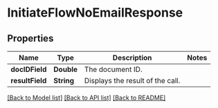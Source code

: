 # InitiateFlowNoEmailResponse

## Properties
Name | Type | Description | Notes
------------ | ------------- | ------------- | -------------
**docIDField** | **Double** | The document ID. | 
**resultField** | **String** | Displays the result of the call. | 

[[Back to Model list]](../README.md#documentation-for-models) [[Back to API list]](../README.md#documentation-for-api-endpoints) [[Back to README]](../README.md)


